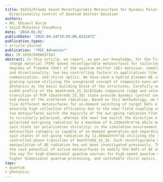 ```yaml
---
title: Sb2S3/AlGaAs based Reconfigurable Metasurface for Dynamic Polarization and
  Directionality Control of Quantum Emitter Emission
authors:
- Md. Ehsanul Karim
- Sajid Muhaimin Choudhury
date: '2024-01-01'
publishDate: '2025-04-24T19:05:06.022247Z'
publication_types:
- article-journal
publication: '*RSC Advances*'
doi: 10.1039/D4RA03726J
abstract: In this article, we report, as per our knowledge, for the first time phase
  change material (PCM) based reconfigurable metasurfaces for tailoring different
  degrees of freedom (DoF) of the quantum emitter (QE) emission, namely polarization
  and directionality, two key controlling factors in applications like quantum computing,
  communication, and chiral optics. We have used a hybrid plasmon-QE coupled bullseye
  grating system utilizing the unexplored concept of composite nano-antennas in quantum
  photonics as the basic building block of the structures. Carefully engineered azimuthal
  width profile of the $mathrmSb_2S_3$/AlGaAs composite ridge and selectively controlled
  transition of PCM ($mathrmSb_2S_3$) state provide dynamic control over amplitude
  and phase of the scattered radiation. Based on this methodology, we have designed
  five different metasurfaces for on-demand switching of target DoFs of QE emission,
  ensuring high collection efficiency due to the near-field coupling scheme. The first
  two metasurfaces switch the majority of the out-going radiation from radially polarized
  to circularly polarized, whereas the next two switch the direction of circularly
  polarized out-going radiation by a maximum of 9.23$mathrm^o$ while maintaining the
  spin state (or polarization chirality) in the simulation environment. The third
  metasurface category is capable of on-demand generation and separation of opposite
  spin states of out-going radiation by 11.48$mathrm^o$ utilizing the selectively
  controlled phase transition of $mathrmSb_2S_3$. Such reconfigurable multi-dimensional
  manipulation of QE radiation has not been investigated previously. This work proves
  the vast potential of active metasurfaces to modify the DoFs of QE emission, paving
  the way for high-dimensional quantum sources for high-speed quantum communication,
  higher dimensional quantum processing, and switchable chiral optics.
tags:
- quantum
- photonics
---
```

